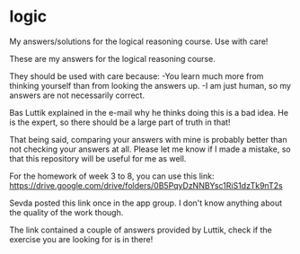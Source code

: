 # logic
My answers/solutions for the logical reasoning course. Use with care!

These are my answers for the logical reasoning course.

They should be used with care because:
-You learn much more from thinking yourself than from looking the answers up.
-I am just human, so my answers are not necessarily correct.

Bas Luttik explained in the e-mail why he thinks doing this is a bad idea. He is the expert, so there should be a large part of truth in that!

That being said, comparing your answers with mine is probably better than not checking your answers at all.
Please let me know if I made a mistake, so that this repository will be useful for me as well.

For the homework of week 3 to 8, you can use this link:
https://drive.google.com/drive/folders/0B5PqyDzNNBYsc1RiS1dzTk9nT2s

Sevda posted this link once in the app group.
I don't know anything about the quality of the work though.

The link contained a couple of answers provided by Luttik, check if the exercise you are looking for is in there!